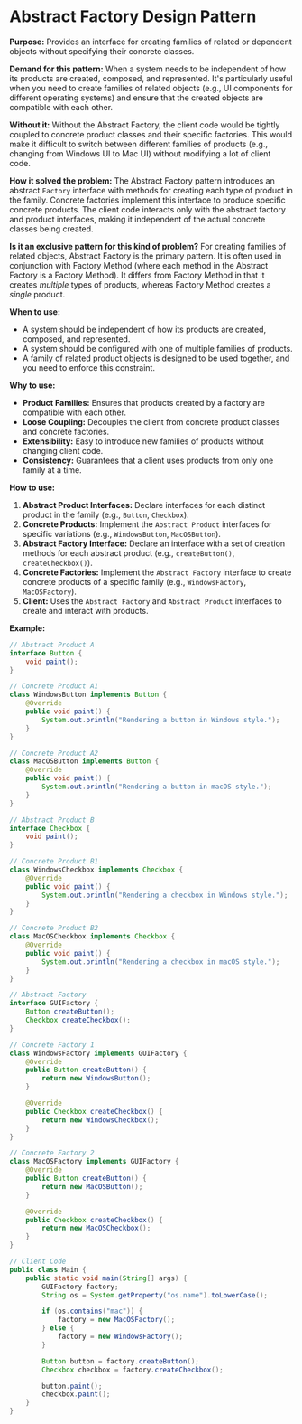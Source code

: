 # Abstract Factory Design Pattern

**Purpose:** Provides an interface for creating families of related or dependent objects without specifying their concrete classes.

**Demand for this pattern:**
When a system needs to be independent of how its products are created, composed, and represented. It's particularly useful when you need to create families of related objects (e.g., UI components for different operating systems) and ensure that the created objects are compatible with each other.

**Without it:**
Without the Abstract Factory, the client code would be tightly coupled to concrete product classes and their specific factories. This would make it difficult to switch between different families of products (e.g., changing from Windows UI to Mac UI) without modifying a lot of client code.

**How it solved the problem:**
The Abstract Factory pattern introduces an abstract `Factory` interface with methods for creating each type of product in the family. Concrete factories implement this interface to produce specific concrete products. The client code interacts only with the abstract factory and product interfaces, making it independent of the actual concrete classes being created.

**Is it an exclusive pattern for this kind of problem?**
For creating families of related objects, Abstract Factory is the primary pattern. It is often used in conjunction with Factory Method (where each method in the Abstract Factory is a Factory Method). It differs from Factory Method in that it creates *multiple* types of products, whereas Factory Method creates a *single* product.

**When to use:**
*   A system should be independent of how its products are created, composed, and represented.
*   A system should be configured with one of multiple families of products.
*   A family of related product objects is designed to be used together, and you need to enforce this constraint.

**Why to use:**
*   **Product Families:** Ensures that products created by a factory are compatible with each other.
*   **Loose Coupling:** Decouples the client from concrete product classes and concrete factories.
*   **Extensibility:** Easy to introduce new families of products without changing client code.
*   **Consistency:** Guarantees that a client uses products from only one family at a time.

**How to use:**
1.  **Abstract Product Interfaces:** Declare interfaces for each distinct product in the family (e.g., `Button`, `Checkbox`).
2.  **Concrete Products:** Implement the `Abstract Product` interfaces for specific variations (e.g., `WindowsButton`, `MacOSButton`).
3.  **Abstract Factory Interface:** Declare an interface with a set of creation methods for each abstract product (e.g., `createButton()`, `createCheckbox()`).
4.  **Concrete Factories:** Implement the `Abstract Factory` interface to create concrete products of a specific family (e.g., `WindowsFactory`, `MacOSFactory`).
5.  **Client:** Uses the `Abstract Factory` and `Abstract Product` interfaces to create and interact with products.

**Example:**

```java
// Abstract Product A
interface Button {
    void paint();
}

// Concrete Product A1
class WindowsButton implements Button {
    @Override
    public void paint() {
        System.out.println("Rendering a button in Windows style.");
    }
}

// Concrete Product A2
class MacOSButton implements Button {
    @Override
    public void paint() {
        System.out.println("Rendering a button in macOS style.");
    }
}

// Abstract Product B
interface Checkbox {
    void paint();
}

// Concrete Product B1
class WindowsCheckbox implements Checkbox {
    @Override
    public void paint() {
        System.out.println("Rendering a checkbox in Windows style.");
    }
}

// Concrete Product B2
class MacOSCheckbox implements Checkbox {
    @Override
    public void paint() {
        System.out.println("Rendering a checkbox in macOS style.");
    }
}

// Abstract Factory
interface GUIFactory {
    Button createButton();
    Checkbox createCheckbox();
}

// Concrete Factory 1
class WindowsFactory implements GUIFactory {
    @Override
    public Button createButton() {
        return new WindowsButton();
    }

    @Override
    public Checkbox createCheckbox() {
        return new WindowsCheckbox();
    }
}

// Concrete Factory 2
class MacOSFactory implements GUIFactory {
    @Override
    public Button createButton() {
        return new MacOSButton();
    }

    @Override
    public Checkbox createCheckbox() {
        return new MacOSCheckbox();
    }
}

// Client Code
public class Main {
    public static void main(String[] args) {
        GUIFactory factory;
        String os = System.getProperty("os.name").toLowerCase();

        if (os.contains("mac")) {
            factory = new MacOSFactory();
        } else {
            factory = new WindowsFactory();
        }

        Button button = factory.createButton();
        Checkbox checkbox = factory.createCheckbox();

        button.paint();
        checkbox.paint();
    }
}
```